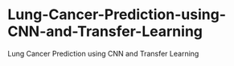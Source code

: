 # Lung-Cancer-Prediction-using-CNN-and-Transfer-Learning
Lung Cancer Prediction using CNN and Transfer Learning
